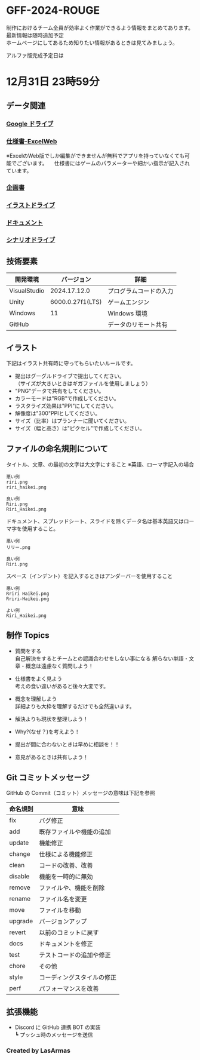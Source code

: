 # GFF-2024-ROUGE

制作におけるチーム全員が効率よく作業ができるよう情報をまとめてあります。  
最新情報は随時追加予定  
ホームページにしてあるため知りたい情報があるときは見てみましょう。

アルファ版完成予定日は
# 12月31日 23時59分

## データ関連

### [Google ドライブ](https://drive.google.com/drive/folders/1qNsUP2GD4svIqNEIUb-bsCz-2AeszBqh?usp=drive_link)

### [仕様書-ExcelWeb](https://1drv.ms/x/c/1d234c969815360f/ET0u2ed3cJtCog1Kp05bh5wBwg3yCm4njS2yuXTas_RA5Q?e=oSuMdX)  
※ExcelのWeb版でしか編集ができませんが無料でアプリを持っていなくても可能でございます。
　仕様書にはゲームのパラメーターや細かい指示が記入されています。

### [企画書](https://1drv.ms/p/c/1d234c969815360f/ESqPrr3c9TlEqiBNBiM6A5YBrcWuF49uA7VqEQeZ6kJBag?e=Xxi6W6)

### [イラストドライブ](https://drive.google.com/drive/folders/1UdTZgEOx7ecX6RMIFruUXqO9_YkQYcYf?usp=drive_link)

### [ドキュメント](https://drive.google.com/drive/folders/1k5T3OlEwNeazykKaJMlata8nsvBa4Ml3?usp=drive_link)

### [シナリオドライブ](https://drive.google.com/drive/folders/1lVZxuk0Klrc_xUi2M3J4TosaI_DBLwsS?usp=drive_link)

## 技術要素

| 開発環境     | バージョン       | 詳細                   |
| ------------ | ---------------- | ---------------------- |
| VisualStudio | 2024.17.12.0     | プログラムコードの入力 |
| Unity        | 6000.0.27f1(LTS) | ゲームエンジン         |
| Windows      | 11               | Windows 環境           |
| GitHub       |                  | データのリモート共有   |

## イラスト

下記はイラスト共有時に守ってもらいたいルールです。
- 提出はグーグルドライブで提出してください。  
（サイズが大きいときはギガファイルを使用しましょう）
- "PNG"データで共有をしてください。
- カラーモードは"RGB"で作成してください。
- ラスタライズ効果は"PPI"にしてください。
- 解像度は"300"PPIとしてください。
- サイズ（比率）はプランナーに聞いてください。
- サイズ（幅と高さ）は"ピクセル"で作成してください。

## ファイルの命名規則について
タイトル、文章、の最初の文字は大文字にすること
※英語、ローマ字記入の場合

```
悪い例
riri.png
riri_haikei.png

良い例
Riri.png
Riri_Haikei.png
```


ドキュメント、スプレッドシート、スライドを除くデータ名は基本英語又はローマ字を使用すること。  

```
悪い例
リリー.png

良い例
Riri.png
```

スペース（インデント）を記入するときはアンダーバーを使用すること
```
悪い例
Rriri Haikei.png
Rriri-Haikei.png

よい例
Riri_Haikei.png

```

## 制作 Topics

- 質問をする  
  自己解決をするとチームとの認識合わせをしない事になる
  解らない単語・文章・概念は遠慮なく質問しよう！

- 仕様書をよく見よう  
  考えの食い違いがあると後々大変です。

- 概念を理解しよう  
  詳細よりも大枠を理解するだけでも全然違います。

- 解決よりも現状を整理しよう！
- Why?(なぜ？)を考えよう！
- 提出が間に合わないときは早めに相談を！！
- 意見があるときは共有しよう！


## Git コミットメッセージ

GitHub の Commit（コミット）メッセージの意味は下記を参照

| 命名規則 | 意味                       |
| -------- | -------------------------- |
| fix      | バグ修正                   |
| add      | 既存ファイルや機能の追加   |
| update   | 機能修正                   |
| change   | 仕様による機能修正         |
| clean    | コードの改善、改善         |
| disable  | 機能を一時的に無効         |
| remove   | ファイルや、機能を削除     |
| rename   | ファイル名を変更           |
| move     | ファイルを移動             |
| upgrade  | バージョンアップ           |
| revert   | 以前のコミットに戻す<br>   |
| docs     | ドキュメントを修正<br>     |
| test     | テストコードの追加や修正   |
| chore    | その他                     |
| style    | コーディングスタイルの修正 |
| perf     | パフォーマンスを改善       |

## 拡張機能

- Discord に GitHub 連携 BOT の実装  
  ┗ プッシュ時のメッセージを送信

### Created by LasArmas
